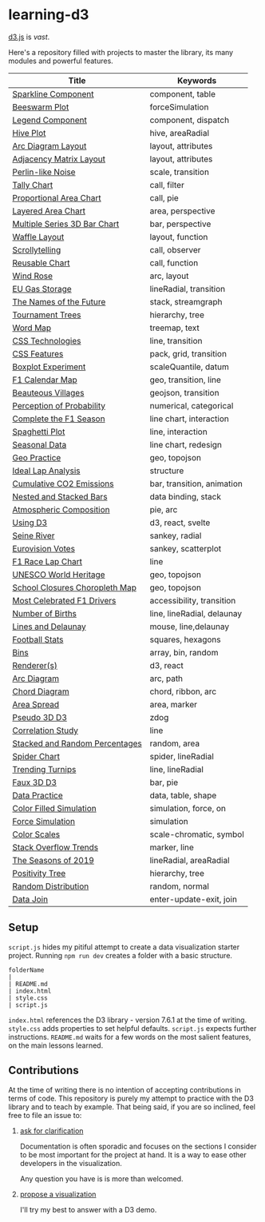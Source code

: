# learning-d3

[d3.js](https://d3js.org/) is _vast_.

Here's a repository filled with projects to master the library, its many modules and powerful features.

| Title                                                                         | Keywords                   |
| ----------------------------------------------------------------------------- | -------------------------- |
| [Sparkline Component](https://codepen.io/borntofrappe/pen/GRGLWoR)            | component, table           |
| [Beeswarm Plot](https://codepen.io/borntofrappe/pen/RwJdomB)                  | forceSimulation            |
| [Legend Component](https://codepen.io/borntofrappe/pen/RwJEOyg)               | component, dispatch        |
| [Hive Plot](https://codepen.io/borntofrappe/pen/MWXzdqm)                      | hive, areaRadial           |
| [Arc Diagram Layout](https://codepen.io/borntofrappe/pen/PoaxYyq)             | layout, attributes         |
| [Adjacency Matrix Layout](https://codepen.io/borntofrappe/pen/ZERMyMz)        | layout, attributes         |
| [Perlin-like Noise](https://codepen.io/borntofrappe/pen/PoaBoQd)              | scale, transition          |
| [Tally Chart](https://codepen.io/borntofrappe/pen/wvXXoeP)                    | call, filter               |
| [Proportional Area Chart](https://codepen.io/borntofrappe/pen/JjZvpMG)        | call, pie                  |
| [Layered Area Chart](https://codepen.io/borntofrappe/pen/xxzYmzx)             | area, perspective          |
| [Multiple Series 3D Bar Chart](https://codepen.io/borntofrappe/pen/jOKZbqM)   | bar, perspective           |
| [Waffle Layout](https://codepen.io/borntofrappe/pen/qBKVJgM)                  | layout, function           |
| [Scrollytelling](https://codepen.io/borntofrappe/pen/XWYaLZv)                 | call, observer             |
| [Reusable Chart](https://codepen.io/borntofrappe/pen/BaVZdMo)                 | call, function             |
| [Wind Rose](https://codepen.io/borntofrappe/pen/mdKmYLR)                      | arc, layout                |
| [EU Gas Storage](https://codepen.io/borntofrappe/pen/JjZNoRB)                 | lineRadial, transition     |
| [The Names of the Future](https://codepen.io/borntofrappe/pen/MWXpeve)        | stack, streamgraph         |
| [Tournament Trees](https://codepen.io/borntofrappe/pen/oNyzrBJ)               | hierarchy, tree            |
| [Word Map](https://codepen.io/borntofrappe/pen/xxzEKaW)                       | treemap, text              |
| [CSS Technologies](https://codepen.io/borntofrappe/pen/qBKNPXY)               | line, transition           |
| [CSS Features](https://codepen.io/borntofrappe/pen/qBKZNyb)                   | pack, grid, transition     |
| [Boxplot Experiment](https://codepen.io/borntofrappe/pen/oNybwPB)             | scaleQuantile, datum       |
| [F1 Calendar Map](https://codepen.io/borntofrappe/pen/GRGJYMN)                | geo, transition, line      |
| [Beauteous Villages](https://codepen.io/borntofrappe/pen/KKeGNVg)             | geojson, transition        |
| [Perception of Probability](https://codepen.io/borntofrappe/pen/LYzqpwX)      | numerical, categorical     |
| [Complete the F1 Season](https://codepen.io/borntofrappe/pen/QWMeGWV)         | line chart, interaction    |
| [Spaghetti Plot](https://codepen.io/borntofrappe/pen/XWawvgw)                 | line, interaction          |
| [Seasonal Data](https://codepen.io/borntofrappe/pen/BadEeLE)                  | line chart, redesign       |
| [Geo Practice](https://codepen.io/borntofrappe/pen/RwZdKMK)                   | geo, topojson              |
| [Ideal Lap Analysis](https://codepen.io/borntofrappe/pen/YzxMKXj)             | structure                  |
| [Cumulative CO2 Emissions](https://codepen.io/borntofrappe/pen/VwzBZgB)       | bar, transition, animation |
| [Nested and Stacked Bars](https://codepen.io/borntofrappe/pen/MWvXjEx)        | data binding, stack        |
| [Atmospheric Composition](https://codepen.io/borntofrappe/pen/rNzvvLE)        | pie, arc                   |
| [Using D3](https://codepen.io/borntofrappe/pen/gOxzmrX)                       | d3, react, svelte          |
| [Seine River](https://codepen.io/borntofrappe/pen/qBroKjx)                    | sankey, radial             |
| [Eurovision Votes](https://codepen.io/borntofrappe/pen/dyvJpOJ)               | sankey, scatterplot        |
| [F1 Race Lap Chart](https://codepen.io/borntofrappe/pen/yLMoYbY)              | line                       |
| [UNESCO World Heritage](https://codepen.io/borntofrappe/pen/jOyRJKO)          | geo, topojson              |
| [School Closures Choropleth Map](https://codepen.io/borntofrappe/pen/oNBaKdw) | geo, topojson              |
| [Most Celebrated F1 Drivers](https://codepen.io/borntofrappe/pen/MWbqLYM)     | accessibility, transition  |
| [Number of Births](https://codepen.io/borntofrappe/full/YzpLpjm)              | line, lineRadial, delaunay |
| [Lines and Delaunay](https://codepen.io/borntofrappe/pen/ExNQbax)             | mouse, line,delaunay       |
| [Football Stats](https://codepen.io/borntofrappe/pen/eYBeJjL)                 | squares, hexagons          |
| [Bins](https://codepen.io/borntofrappe/pen/NWdVGre)                           | array, bin, random         |
| [Renderer(s)](https://codepen.io/borntofrappe/pen/zYrGwZV)                    | d3, react                  |
| [Arc Diagram](https://codepen.io/borntofrappe/pen/RwrwdVv)                    | arc, path                  |
| [Chord Diagram](https://codepen.io/borntofrappe/pen/gOPObrL)                  | chord, ribbon, arc         |
| [Area Spread](https://codepen.io/borntofrappe/pen/dyGbWLq)                    | area, marker               |
| [Pseudo 3D D3](https://codepen.io/borntofrappe/pen/yLeBLYX)                   | zdog                       |
| [Correlation Study](https://codepen.io/borntofrappe/pen/VwvodeX)              | line                       |
| [Stacked and Random Percentages](https://codepen.io/borntofrappe/pen/QWjeEEg) | random, area               |
| [Spider Chart](https://codepen.io/borntofrappe/pen/ZEbZxgb)                   | spider, lineRadial         |
| [Trending Turnips](https://codepen.io/borntofrappe/pen/pojGaEZ)               | line, lineRadial           |
| [Faux 3D D3](https://codepen.io/borntofrappe/pen/NWGeZNV)                     | bar, pie                   |
| [Data Practice](https://codepen.io/borntofrappe/pen/pojPJGa)                  | data, table, shape         |
| [Color Filled Simulation](https://codepen.io/borntofrappe/pen/dyYOBzV)        | simulation, force, on      |
| [Force Simulation](https://codepen.io/borntofrappe/pen/GRpNqpd)               | simulation                 |
| [Color Scales](https://codepen.io/borntofrappe/pen/yLYJpKq)                   | scale-chromatic, symbol    |
| [Stack Overflow Trends](https://codepen.io/borntofrappe/pen/oNjjdeZ)          | marker, line               |
| [The Seasons of 2019](https://codepen.io/borntofrappe/pen/jOPeKZp)            | lineRadial, areaRadial     |
| [Positivity Tree](https://codepen.io/borntofrappe/pen/eYpNRRX)                | hierarchy, tree            |
| [Random Distribution](https://codepen.io/borntofrappe/pen/wvKwRoB)            | random, normal             |
| [Data Join](https://codepen.io/borntofrappe/pen/wvaxwdY)                      | enter-update-exit, join    |

## Setup

`script.js` hides my pitiful attempt to create a data visualization starter project<!--, and save a several keystrokes whenever I start a new demo -->. Running `npm run dev` creates a folder with a basic structure.

```text
folderName
|
| README.md
| index.html
| style.css
| script.js
```

`index.html` references the D3 library - version 7.6.1 at the time of writing. `style.css` adds properties to set helpful defaults. `script.js` expects further instructions. `README.md` waits for a few words on the most salient features, on the main lessons learned.

## Contributions

At the time of writing there is no intention of accepting contributions in terms of code. This repository is purely my attempt to practice with the D3 library and to teach by example. That being said, if you are so inclined, feel free to file an issue to:

1. [ask for clarification](https://github.com/borntofrappe/learning-d3/issues/new?title=Question:%20&labels=question)

   Documentation is often sporadic and focuses on the sections I consider to be most important for the project at hand. It is a way to ease other developers <!-- my future-self included --> in the visualization.

   Any question you have is is more than welcomed.

2. [propose a visualization](https://github.com/borntofrappe/learning-d3/issues/new?title=Proposition:%20&labels=idea)

   I'll try my best to answer with a D3 demo.
